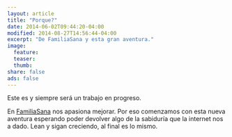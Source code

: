 ```yaml
---
layout: article
title: "Porque?"
date: 2014-06-02T09:44:20-04:00
modified: 2014-08-27T14:56:44-04:00
excerpt: "De FamiliaSana y esta gran aventura."
image:
  feature:
  teaser:
  thumb:
share: false
ads: false
---
```


Este es y siempre será un trabajo en progreso.

En [FamiliaSana](http://familiasana.info) nos apasiona mejorar. Por eso comenzamos con esta nueva aventura esperando poder devolver algo de la sabiduría que la internet nos a dado. Lean y sigan creciendo, al final es lo mismo.
